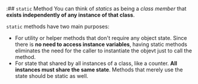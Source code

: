 :## `static` Method
You can think of *statics* as being a *class member* that **exists independently of any instance of that class**.

`static` methods have two main purposes:
* For utility or helper methods that don't require any object state. Since there is **no need to access instance variables**,  having static methods eliminates the need for the caller to instantiate the objevt just to call the method.
* For state that  shared by all instances of a class, like a counter. **All instances must share the same state**. Methods that merely use the state should be static as well.


